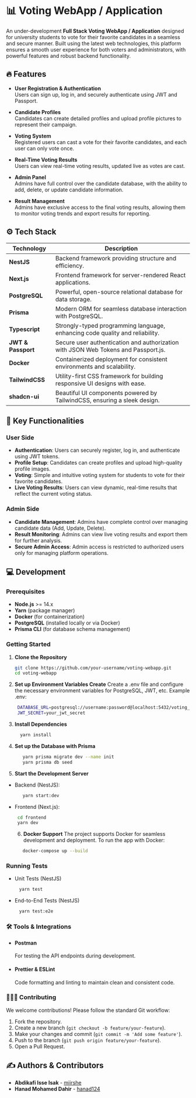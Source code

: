 # 📊 Voting WebApp / Application

An under-development **Full Stack Voting WebApp / Application** designed for university students to vote for their favorite candidates in a seamless and secure manner. Built using the latest web technologies, this platform ensures a smooth user experience for both voters and administrators, with powerful features and robust backend functionality.

## 🔥 Features

- **User Registration & Authentication**  
  Users can sign up, log in, and securely authenticate using JWT and Passport.
- **Candidate Profiles**  
  Candidates can create detailed profiles and upload profile pictures to represent their campaign.

- **Voting System**  
  Registered users can cast a vote for their favorite candidates, and each user can only vote once.

- **Real-Time Voting Results**  
  Users can view real-time voting results, updated live as votes are cast.

- **Admin Panel**  
  Admins have full control over the candidate database, with the ability to add, delete, or update candidate information.

- **Result Management**  
  Admins have exclusive access to the final voting results, allowing them to monitor voting trends and export results for reporting.

## ⚙️ Tech Stack

| **Technology**     | **Description**                                                                    |
| ------------------ | ---------------------------------------------------------------------------------- |
| **NestJS**         | Backend framework providing structure and efficiency.                              |
| **Next.js**        | Frontend framework for server-rendered React applications.                         |
| **PostgreSQL**     | Powerful, open-source relational database for data storage.                        |
| **Prisma**         | Modern ORM for seamless database interaction with PostgreSQL.                      |
| **Typescript**     | Strongly-typed programming language, enhancing code quality and reliability.       |
| **JWT & Passport** | Secure user authentication and authorization with JSON Web Tokens and Passport.js. |
| **Docker**         | Containerized deployment for consistent environments and scalability.              |
| **TailwindCSS**    | Utility-first CSS framework for building responsive UI designs with ease.          |
| **shadcn-ui**      | Beautiful UI components powered by TailwindCSS, ensuring a sleek design.           |

## 🚀 Key Functionalities

### User Side

- **Authentication**: Users can securely register, log in, and authenticate using JWT tokens.
- **Profile Setup**: Candidates can create profiles and upload high-quality profile images.
- **Voting**: Simple and intuitive voting system for students to vote for their favorite candidates.
- **Live Voting Results**: Users can view dynamic, real-time results that reflect the current voting status.

### Admin Side

- **Candidate Management**: Admins have complete control over managing candidate data (Add, Update, Delete).
- **Result Monitoring**: Admins can view live voting results and export them for further analysis.
- **Secure Admin Access**: Admin access is restricted to authorized users only for managing platform operations.

## 💻 Development

### Prerequisites

- **Node.js** >= 14.x
- **Yarn** (package manager)
- **Docker** (for containerization)
- **PostgreSQL** (installed locally or via Docker)
- **Prisma CLI** (for database schema management)

### Getting Started

1. **Clone the Repository**

   ```bash
   git clone https://github.com/your-username/voting-webapp.git
   cd voting-webapp
   ```

2. **Set up Environment Variables Create** Create a .env file and configure the necessary environment variables for PostgreSQL, JWT, etc.
   Example .env:

   ```bash
    DATABASE_URL=postgresql://username:password@localhost:5432/voting_db
    JWT_SECRET=your_jwt_secret
   ```

3. **Install Dependencies**

   ```bash
     yarn install
   ```

4. **Set up the Database with Prisma**

   ```bash
      yarn prisma migrate dev --name init
      yarn prisma db seed
   ```

5. **Start the Development Server**

- Backend (NestJS):

  ```bash
     yarn start:dev
  ```

- Frontend (Next.js):

  ```bash
   cd frontend
   yarn dev
  ```

  6. **Docker Support** The project supports Docker for seamless development and deployment. To run the app with Docker:

  ```bash
     docker-compose up --build
  ```

### Running Tests

- Unit Tests (NestJS)

```bash
     yarn test
```

- End-to-End Tests (NestJS)

```bash
     yarn test:e2e
```

### 🛠️ Tools & Integrations

- #### Postman

  For testing the API endpoints during development.

- #### Prettier & ESLint
  Code formatting and linting to maintain clean and consistent code.

### 👨🏽‍💻 Contributing

We welcome contributions! Please follow the standard Git workflow:

1. Fork the repository.
2. Create a new branch (`git checkout -b feature/your-feature`).
3. Make your changes and commit (`git commit -m 'Add some feature'`).
4. Push to the branch (`git push origin feature/your-feature`).
5. Open a Pull Request.

## ✍️ Authors & Contributors

- **Abdikafi Isse Isak** - [miirshe](https://github.com/miirshe)
- **Hanad Mohamed Dahir** - [hanad124](https://github.com/hanad124)
